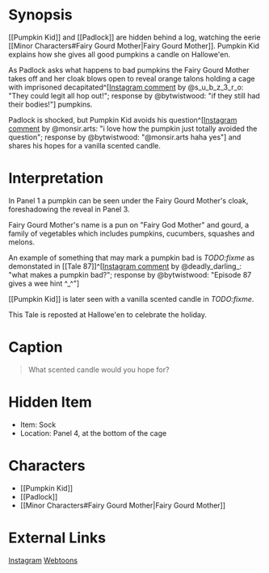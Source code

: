 # Synopsis
[[Pumpkin Kid]] and [[Padlock]] are hidden behind a log, watching the eerie [[Minor Characters#Fairy Gourd Mother|Fairy Gourd Mother]]. Pumpkin Kid explains how she gives all good pumpkins a candle on Hallowe'en.

As Padlock asks what happens to bad pumpkins the Fairy Gourd Mother takes off and her cloak blows open to reveal orange talons holding a cage with imprisoned decapitated^[[Instagram comment](https://www.instagram.com/p/B35Rm7vAszu/) by @s_u_b_z_3_r_o: "They could legit all hop out!"; response by @bytwistwood: "if they still had their bodies!"] pumpkins.

Padlock is shocked, but Pumpkin Kid avoids his question^[[Instagram comment](https://www.instagram.com/p/B35Rm7vAszu/) by @monsir.arts: "i love how the pumpkin just totally avoided the question"; response by @bytwistwood: "@monsir.arts haha yes"] and shares his hopes for a vanilla scented candle.

# Interpretation
In Panel 1 a pumpkin can be seen under the Fairy Gourd Mother's cloak, foreshadowing the reveal in Panel 3.

Fairy Gourd Mother's name is a pun on "Fairy God Mother" and gourd, a family of vegetables which includes pumpkins, cucumbers, squashes and melons.

An example of something that may mark a pumpkin bad is *TODO:fixme* as demonstated in [[Tale 87]]^[[Instagram comment](https://www.instagram.com/p/B35Rm7vAszu/) by @deadly_darling_: "what makes a pumpkin bad?"; response by @bytwistwood: "Episode 87 gives a wee hint ^_^"]

[[Pumpkin Kid]] is later seen with a vanilla scented candle in *TODO:fixme*.

This Tale is reposted at Hallowe'en to celebrate the holiday.

# Caption
> What scented candle would you hope for?

# Hidden Item
* Item: Sock
* Location: <spoiler>Panel 4, at the bottom of the cage</spoiler>

# Characters
* [[Pumpkin Kid]]
* [[Padlock]]
* [[Minor Characters#Fairy Gourd Mother|Fairy Gourd Mother]]

# External Links
[Instagram](https://www.instagram.com/p/B35Rm7vAszu/)
[Webtoons](https://www.webtoons.com/en/challenge/twistwood-tales/13-the-fairy-gourd-mother/viewer?title_no=344740&episode_no=13)